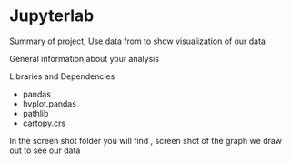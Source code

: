 # Jupyterlab

Summary of project, Use data from to show visualization of our data

General information about your analysis

Libraries and Dependencies 
- pandas 
- hvplot.pandas
- pathlib 
- cartopy.crs 


In the screen shot folder you will find , screen shot of the graph we draw out to see our data